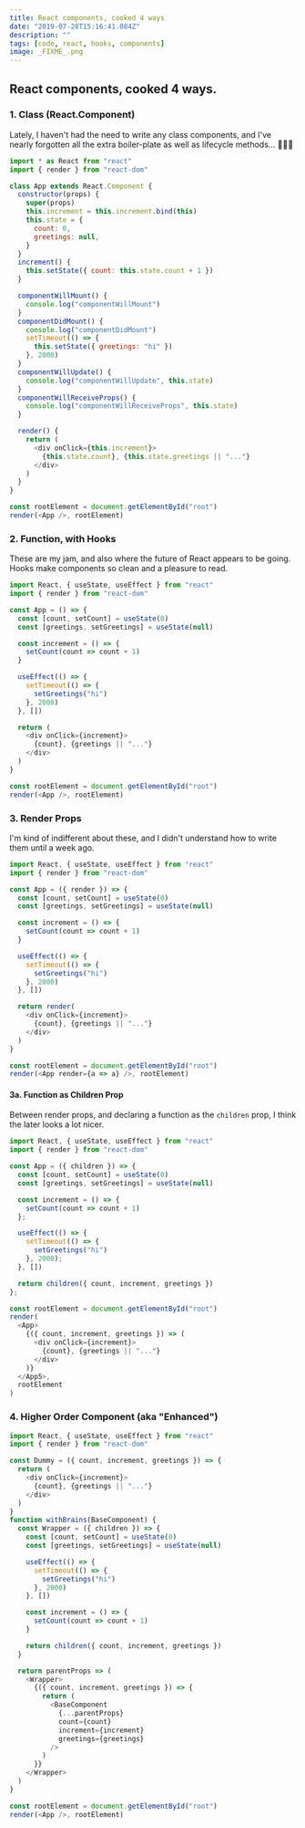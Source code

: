 ```yaml
---
title: React components, cooked 4 ways
date: "2019-07-28T15:16:41.084Z"
description: ""
tags: [code, react, hooks, components]
image: _FIXME_.png
---
```


## React components, cooked 4 ways.

### 1. Class (React.Component)

Lately, I haven't had the need to write any class components, and I've nearly forgotten all the extra boiler-plate as well as lifecycle methods... 🤷🏻‍♂️

```javascript
import * as React from "react"
import { render } from "react-dom"

class App extends React.Component {
  constructor(props) {
    super(props)
    this.increment = this.increment.bind(this)
    this.state = {
      count: 0,
      greetings: null,
    }
  }
  increment() {
    this.setState({ count: this.state.count + 1 })
  }

  componentWillMount() {
    console.log("componentWillMount")
  }
  componentDidMount() {
    console.log("componentDidMount")
    setTimeout(() => {
      this.setState({ greetings: "hi" })
    }, 2000)
  }
  componentWillUpdate() {
    console.log("componentWillUpdate", this.state)
  }
  componentWillReceiveProps() {
    console.log("componentWillReceiveProps", this.state)
  }

  render() {
    return (
      <div onClick={this.increment}>
        {this.state.count}, {this.state.greetings || "..."}
      </div>
    )
  }
}

const rootElement = document.getElementById("root")
render(<App />, rootElement)
```

### 2. Function, with Hooks

These are my jam, and also where the future of React appears to be going. Hooks make components so clean and a pleasure to read.

```javascript
import React, { useState, useEffect } from "react"
import { render } from "react-dom"

const App = () => {
  const [count, setCount] = useState(0)
  const [greetings, setGreetings] = useState(null)

  const increment = () => {
    setCount(count => count + 1)
  }

  useEffect(() => {
    setTimeout(() => {
      setGreetings("hi")
    }, 2000)
  }, [])

  return (
    <div onClick={increment}>
      {count}, {greetings || "..."}
    </div>
  )
}

const rootElement = document.getElementById("root")
render(<App />, rootElement)
```

### 3. Render Props

I'm kind of indifferent about these, and I didn't understand how to write them until a week ago.

```javascript
import React, { useState, useEffect } from "react"
import { render } from "react-dom"

const App = ({ render }) => {
  const [count, setCount] = useState(0)
  const [greetings, setGreetings] = useState(null)

  const increment = () => {
    setCount(count => count + 1)
  }

  useEffect(() => {
    setTimeout(() => {
      setGreetings("hi")
    }, 2000)
  }, [])

  return render(
    <div onClick={increment}>
      {count}, {greetings || "..."}
    </div>
  )
}

const rootElement = document.getElementById("root")
render(<App render={a => a} />, rootElement)
```

#### 3a. Function as Children Prop

Between render props, and declaring a function as the `children` prop, I think the later looks a lot nicer.

```javascript
import React, { useState, useEffect } from "react"
import { render } from "react-dom"

const App = ({ children }) => {
  const [count, setCount] = useState(0)
  const [greetings, setGreetings] = useState(null)

  const increment = () => {
    setCount(count => count + 1)
  };

  useEffect(() => {
    setTimeout(() => {
      setGreetings("hi")
    }, 2000);
  }, [])

  return children({ count, increment, greetings })
};

const rootElement = document.getElementById("root")
render(
  <App>
    {({ count, increment, greetings }) => (
      <div onClick={increment}>
        {count}, {greetings || "..."}
      </div>
    )}
  </App5>,
  rootElement
)
```

### 4. Higher Order Component (aka "Enhanced")

```javascript
import React, { useState, useEffect } from "react"
import { render } from "react-dom"

const Dummy = ({ count, increment, greetings }) => {
  return (
    <div onClick={increment}>
      {count}, {greetings || "..."}
    </div>
  )
}
function withBrains(BaseComponent) {
  const Wrapper = ({ children }) => {
    const [count, setCount] = useState(0)
    const [greetings, setGreetings] = useState(null)

    useEffect(() => {
      setTimeout(() => {
        setGreetings("hi")
      }, 2000)
    }, [])

    const increment = () => {
      setCount(count => count + 1)
    }

    return children({ count, increment, greetings })
  }

  return parentProps => (
    <Wrapper>
      {({ count, increment, greetings }) => {
        return (
          <BaseComponent
            {...parentProps}
            count={count}
            increment={increment}
            greetings={greetings}
          />
        )
      }}
    </Wrapper>
  )
}

const rootElement = document.getElementById("root")
render(<App />, rootElement)
```
